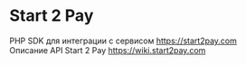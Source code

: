 # Start 2 Pay
PHP SDK для интеграции с сервисом https://start2pay.com  
Описание API Start 2 Pay https://wiki.start2pay.com
